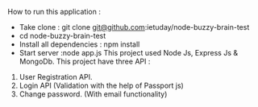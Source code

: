 How to run this application :
- Take clone : git clone git@github.com:ietuday/node-buzzy-brain-test
- cd node-buzzy-brain-test
- Install all dependencies : npm install 
- Start server :node app.js
This  project used Node Js, Express Js & MongoDb. This project have three API :
1. User Registration API.
2. Login API (Validation with the help of Passport js)
3. Change password. (With email functionality)

